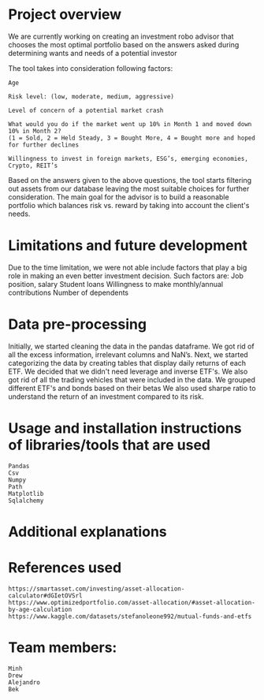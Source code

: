 
# Project overview
We are currently working on creating an investment robo advisor that chooses the most optimal portfolio based on the answers asked during determining wants and needs of a potential investor 


The tool takes into consideration following factors:

    Age

    Risk level: (low, moderate, medium, aggressive) 
   
    Level of concern of a potential market crash
    
    What would you do if the market went up 10% in Month 1 and moved down 10% in Month 2? 
    (1 = Sold, 2 = Held Steady, 3 = Bought More, 4 = Bought more and hoped for further declines

    Willingness to invest in foreign markets, ESG’s, emerging economies,  Crypto, REIT’s
    
 Based on the answers given to the above questions, the tool starts filtering out assets from our database leaving the most suitable choices for further consideration. The main goal for the advisor is to build a reasonable portfolio which balances risk vs. reward by taking into account the client's needs.    

# Limitations and future development
Due to the time limitation, we were not able include factors that play a big role in making an even better investment decision. Such factors are:
Job position, salary
Student loans 
Willingness to make monthly/annual contributions
Number of dependents



# Data pre-processing 
 Initially, we started cleaning the data in the pandas dataframe. We got rid of all the excess information, irrelevant columns and NaN’s. Next, we   started categorizing the data by creating tables that display daily returns of each ETF. We decided that we didn't need leverage and inverse ETF's. We also got rid of all the trading vehicles that were included in the data. We grouped different ETF's and bonds based on their betas We also used sharpe ratio to understand the return of an investment compared to its risk. 



# Usage and installation instructions of libraries/tools that are used
    Pandas 
    Csv 
    Numpy
    Path
    Matplotlib 
    Sqlalchemy


# Additional explanations


# References used
    https://smartasset.com/investing/asset-allocation-calculator#dGIetOVSrl
    https://www.optimizedportfolio.com/asset-allocation/#asset-allocation-by-age-calculation
    https://www.kaggle.com/datasets/stefanoleone992/mutual-funds-and-etfs


# Team members:
    Minh
    Drew
    Alejandro 
    Bek


